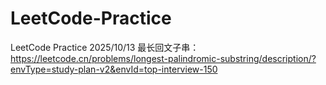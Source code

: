 # LeetCode-Practice
LeetCode Practice
2025/10/13 最长回文子串：https://leetcode.cn/problems/longest-palindromic-substring/description/?envType=study-plan-v2&envId=top-interview-150
